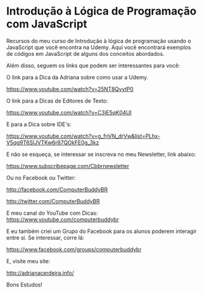 # Introdução à Lógica de Programação com JavaScript
Recursos do meu curso de Introdução à lógica de programação usando o JavaScript que você encontra na Udemy.
Aqui você encontrará exemplos de códigos em JavaScript de alguns dos conceitos abordados.

Além disso, seguem os links que podem ser interessantes para você:

O link para a Dica da Adriana sobre como usar a Udemy.

https://www.youtube.com/watch?v=25NT8QyytP0

O link para a Dicas de Editores de Texto:

https://www.youtube.com/watch?v=C3jE5qK04UI

E para a Dica sobre IDE's:

https://www.youtube.com/watch?v=g_fnVN_drVw&list=PLhx-V5qg9T6SlJVTKw6r87QOkFE0g_3kz

E não se esqueça, se interessar se inscreva no meu Newsletter, link abaixo:

https://www.subscribepage.com/Cbbrnewsletter

Ou no Facebook ou Twitter:

http://facebook.com/ComputerBuddyBR

http://twitter.com/ComputerBuddyBR

E meu canal do YouTube com Dicas:
https://www.youtube.com/computerbuddybr

E eu também criei um Grupo do Facebook para os alunos poderem interagir entre si. Se interessar, corre lá:

https://www.facebook.com/groups/computerbuddybr

E, visite meu site:

http://adrianacerdeira.info/

Bons Estudos!
